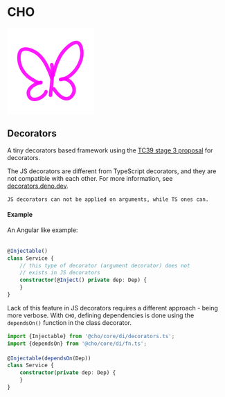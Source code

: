 # CHO

<img src="./assets/cho.svg"  alt="CHO" width="200"/>

## Decorators

A tiny decorators based framework using the [TC39 stage 3 proposal](https://github.com/tc39/proposal-decorators) for
decorators.

The JS decorators are different from TypeScript decorators, and they are not compatible with each other.
For more information, see [decorators.deno.dev](https://decorators.deno.dev/).

    JS decorators can not be applied on arguments, while TS ones can.

#### Example

An Angular like example:

````ts

@Injectable()
class Service {
    // this type of decorator (argument decorator) does not 
    // exists in JS decorators
    constructor(@Inject() private dep: Dep) {
    }
}
````

Lack of this feature in JS decorators requires a different approach - being more verbose. With `CHO`, defining
dependencies
is done using the
`dependsOn()` function in the class decorator.

````ts
import {Injectable} from '@cho/core/di/decorators.ts';
import {dependsOn} from '@cho/core/di/fn.ts';

@Injectable(dependsOn(Dep))
class Service {
    constructor(private dep: Dep) {
    }
}
````